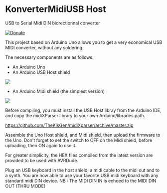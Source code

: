 # KonverterMidiUSB Host
USB to Serial Midi DIN bidrectionnal converter

[![Donate](https://img.shields.io/badge/Donate-PayPal-green.svg)](https://www.paypal.com/cgi-bin/webscr?cmd=_donations&business=thekikgen@gmail.com&lc=FR&item_name=Donation+to+TheKikGen+projects&no_note=0&cn=&currency_code=EUR&bn=PP-DonationsBF:btn_donateCC_LG.gif:NonHosted)

This project based on Arduino Uno allows you to get a very economical USB MIDI converter, without any soldering.

The necessary components are as follows:
- An Arduino Uno
- An Arduino USB Host shield

![](https://i.ebayimg.com/images/g/kFYAAOSwpdpVXaxs/s-l300.jpg)

- An Arduino  Midi shield (the simplest version)

![](http://img.banggood.com/thumb/water/oaupload/banggood/images/5E/59/01090afa-5632-4006-882b-e7f50ffca98d.jpg)

Before compiling, you must install the USB Host libray from the Arduino IDE, and copy the midiXParser library to your own Arduino/libraries path.

https://github.com/TheKikGen/midiXparser/archive/master.zip

Assemble the Uno Host shield, and Midi shield, then upload the firmware to the Uno. Don't forget to set the switch to OFF on the Midi shield, before uploading, then ON again to use it.

For greater simplicity, the HEX files compiled from the latest version are provided to be used with AVRDude.

Plug an USB keyboard in the host shield, a midi cable to the midi out and to a synth.
You are now able to use your favorite USB midi keyboard with any standard midi DIN device.
NB : The MIDI DIN IN is echoed to the MIDI DIN OUT (THRU MODE)


